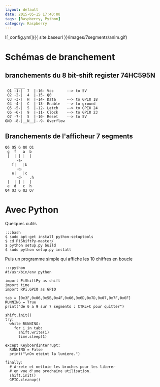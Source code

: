 ```yaml
---
layout: default
date: 2015-05-15 17:40:00
tags: [Raspberry, Python]
category: Raspberry
---
```




![_config.yml]({{ site.baseurl }}/images/7segments/anim.gif)

# Schémas de branchement

## branchements du 8 bit-shift register 74HC595N
        _____
     Q1 -1-|  7  |-16- Vcc      --> to 5V
     Q2 -2-|  4  |-15- Q0
     Q3 -3-|  H  |-14- Data     --> to GPIO 18
     Q4 -4-|  C  |-13- Enable   --> to ground
     Q5 -5-|  5  |-12- Latch    --> to GPIO 24
     Q6 -6-|  9  |-11- Clock    --> to GPIO 23
     Q7 -7-|  5  |-10- Reset    --> to 5V
    GND -8-|__N__|--9- Overflow


## Branchements de l'afficheur 7 segments

    Q6 Q5 G Q0 Q1
     g  f   a  b
     |  | | |  |
         -a-
       f|   |b
         -g-
       e|   |c
         -d-   .h
     |  | | |  |
     e  d   c  h
    Q4 Q3 G Q2 Q7

# Avec Python

Quelques outils

    :::bash
    $ sudo apt-get install python-setuptools
    $ cd PiShiftPy-master/
    $ python setup.py build
    $ sudo python setup.py install

Puis un programme simple qui affiche les 10 chiffres en boucle
    
    :::python
    #!/usr/bin/env python

    import PiShiftPy as shift
    import time
    import RPi.GPIO as GPIO
    
    tab = [0x3F,0x06,0x5B,0x4F,0x66,0x6D,0x7D,0x07,0x7F,0x6F]
    RUNNING = True
    print("de 0 a 9 sur 7 segments : CTRL+C pour quitter")
    
    shift.init()
    try:
      while RUNNING:
        for i in tab:
          shift.write(i)
          time.sleep(1)
    
    except KeyboardInterrupt:
      RUNNING = False
      print("\nOn eteint la lumiere.")
    
    finally:
      # Arrete et nettoie les broches pour les liberer
      # en vue d'une prochaine utilisation.
      shift.init()
      GPIO.cleanup()

